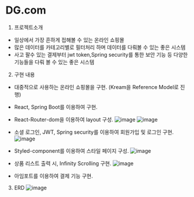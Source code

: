 # DG.com
1. 프로젝트소개
- 일상에서 가장 흔하게 접해볼 수 있는 온라인 쇼핑몰
- 많은 데이터를 카테고리별로 필터처리 하며 데이터를 다뤄볼 수 있는 좋은 시스템
- 사고 팔수 있는 결제부터 jwt token,Spring security를 통한 보안 기능 등 다양한 기능들을 다뤄 볼 수 있는 좋은 시스템

2. 구현 내용
- 대중적으로 사용하는 온라인 쇼핑몰을 구현. (Kream을 Reference Model로 진행)
- React, Spring Boot를 이용하여 구현.
- React-Router-dom을 이용하여 layout 구성.
![image](https://user-images.githubusercontent.com/114208462/217546640-40285e9f-c353-4ef0-a9dc-3cf0f4190a14.png)
![image](https://user-images.githubusercontent.com/114208462/217546701-de92de9b-ab54-438f-8622-7dfc0a8e3a6a.png)

- 소셜 로그인, JWT, Spring security를 이용하여 회원가입 및 로그인 구현.
![image](https://user-images.githubusercontent.com/114208462/217546860-8f53e78a-1c88-4740-b598-3d30170deb1a.png)

- Styled-component를 이용하여 스타일 페이지 구성.
![image](https://user-images.githubusercontent.com/114208462/217546776-59b7f991-a949-402e-ae77-18821e7e7fc7.png)

- 상품 리스트 출력 시, Infinity Scrolling 구현.
![image](https://user-images.githubusercontent.com/114208462/217549470-8f7d3132-ae5f-4185-88ad-62be636af9a8.png)


- 아임포트를 이용하여 결제 기능 구현.


3. ERD
![image](https://user-images.githubusercontent.com/114208462/217544427-ac87360c-1436-49b5-893d-ed2fd55d792e.png)
